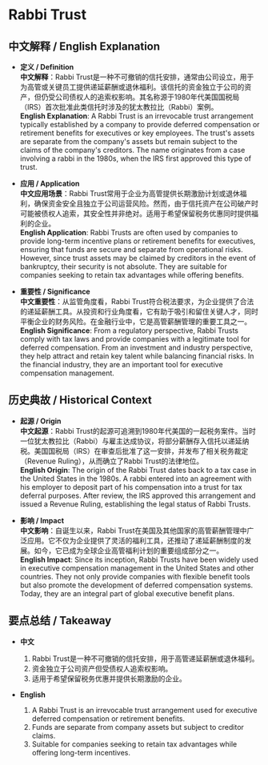 # Rabbi Trust

## 中文解释 / English Explanation

* **定义 / Definition**  
  **中文解释**：Rabbi Trust是一种不可撤销的信托安排，通常由公司设立，用于为高管或关键员工提供递延薪酬或退休福利。该信托的资金独立于公司的资产，但仍受公司债权人的追索权影响。其名称源于1980年代美国国税局（IRS）首次批准此类信托时涉及的犹太教拉比（Rabbi）案例。  
  **English Explanation**: A Rabbi Trust is an irrevocable trust arrangement typically established by a company to provide deferred compensation or retirement benefits for executives or key employees. The trust's assets are separate from the company's assets but remain subject to the claims of the company's creditors. The name originates from a case involving a rabbi in the 1980s, when the IRS first approved this type of trust.

* **应用 / Application**  
  **中文应用场景**：Rabbi Trust常用于企业为高管提供长期激励计划或退休福利，确保资金安全且独立于公司运营风险。然而，由于信托资产在公司破产时可能被债权人追索，其安全性并非绝对。适用于希望保留税务优惠同时提供福利的企业。  
  **English Application**: Rabbi Trusts are often used by companies to provide long-term incentive plans or retirement benefits for executives, ensuring that funds are secure and separate from operational risks. However, since trust assets may be claimed by creditors in the event of bankruptcy, their security is not absolute. They are suitable for companies seeking to retain tax advantages while offering benefits.

* **重要性 / Significance**  
  **中文重要性**：从监管角度看，Rabbi Trust符合税法要求，为企业提供了合法的递延薪酬工具。从投资和行业角度看，它有助于吸引和留住关键人才，同时平衡企业的财务风险。在金融行业中，它是高管薪酬管理的重要工具之一。  
  **English Significance**: From a regulatory perspective, Rabbi Trusts comply with tax laws and provide companies with a legitimate tool for deferred compensation. From an investment and industry perspective, they help attract and retain key talent while balancing financial risks. In the financial industry, they are an important tool for executive compensation management.

## 历史典故 / Historical Context

* **起源 / Origin**  
  **中文起源**：Rabbi Trust的起源可追溯到1980年代美国的一起税务案件。当时一位犹太教拉比（Rabbi）与雇主达成协议，将部分薪酬存入信托以递延纳税。美国国税局（IRS）在审查后批准了这一安排，并发布了相关税务裁定（Revenue Ruling），从而确立了Rabbi Trust的法律地位。  
  **English Origin**: The origin of the Rabbi Trust dates back to a tax case in the United States in the 1980s. A rabbi entered into an agreement with his employer to deposit part of his compensation into a trust for tax deferral purposes. After review, the IRS approved this arrangement and issued a Revenue Ruling, establishing the legal status of Rabbi Trusts.

* **影响 / Impact**  
  **中文影响**：自诞生以来，Rabbi Trust在美国及其他国家的高管薪酬管理中广泛应用。它不仅为企业提供了灵活的福利工具，还推动了递延薪酬制度的发展。如今，它已成为全球企业高管福利计划的重要组成部分之一。  
  **English Impact**: Since its inception, Rabbi Trusts have been widely used in executive compensation management in the United States and other countries. They not only provide companies with flexible benefit tools but also promote the development of deferred compensation systems. Today, they are an integral part of global executive benefit plans.

## 要点总结 / Takeaway

* **中文**  
  1. Rabbi Trust是一种不可撤销的信托安排，用于高管递延薪酬或退休福利。
  2. 资金独立于公司资产但受债权人追索权影响。
  3. 适用于希望保留税务优惠并提供长期激励的企业。

* **English**  
  1. A Rabbi Trust is an irrevocable trust arrangement used for executive deferred compensation or retirement benefits.
  2. Funds are separate from company assets but subject to creditor claims.
  3. Suitable for companies seeking to retain tax advantages while offering long-term incentives.